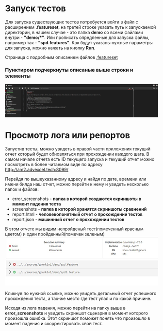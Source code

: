 # Запуск тестов
Для запуска существующих тестов потребуется войти в файл с расширением **.featureset**, на третей строке указать путь к запускаемой директории, в нашем случае - это папка **demo** со всеми файлами внутри - **"demo/*"**. Или прописать опредленные для запуска файлы, например так - **"spd.features"**. Как будут указаны нужные параметры для запуска, можно нажать на кнопку **Run**.

Страница с подробным описанием файлов [.featureset](../preparationForWork/featureset.md)

### Пунктиром подчеркнуты описаные выше строки и элементы
![skreen AM](../reportFolder/image/AM.jpg)


# Просмотр лога или репортов

Запустив тесты, можно увидеть в правой части приложения  текущий отчет который будет обновляться при прохождении каждого шага. В самом начале отчета есть ID текущего запуска и текущий отчет можно посмотреть в более читаемом виде по адресу http://am2.advexcel.tech:8099/

Перейдя по вышеуказанному адресу и найдя по дате, времени или имени билда наш отчет,  можно перейти к нему и увидеть несколько папок и файлов:

- error_screenshots - **папка в которой создаются скриншоты в момент падения теста**
- screenshots - **папка в которой хранятся скриншоты сравнений**
- report.html - **человекопонятный отчет о прохождении тестов**
- report.json - **машинный отчет о прохождении тестов**

В этом отчете мы видим  непройденый тест(помеченный красным цветом) и один пройденный(помечен зеленым)
![Report](../reportFolder/image/report.jpg)

Кликнув по нужной ссылке, можно увидеть детальный отчет успешного прохождения теста, а так-же место где тест упал и по какой причине.

Исходя из лога падения, можно перейти на папку выше в **error_screenshots** и увидеть скриншот сценария в момент которого произошла ошибка. Этот скриншот поможет понять что произошло в момент падения и скорректировать свой тест.